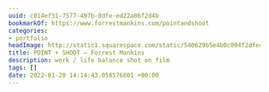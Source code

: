 ```yaml
---
uuid: c014ef31-7577-497b-8dfe-ed22a86f2d4b
bookmarkOf: https://www.forrestmankins.com/pointandshoot
categories:
- portfolio
headImage: http://static1.squarespace.com/static/540629b5e4b0c094f2dfeca5/t/61d773d5088c8b497c9cd1fa/1641509854051/9744-12-Edit.jpg?format=1500w
title: POINT + SHOOT — Forrest Mankins
description: work / life balance shot on film
tags: []
date: 2022-01-20 14:14:43.058576801 +00:00
---
```


